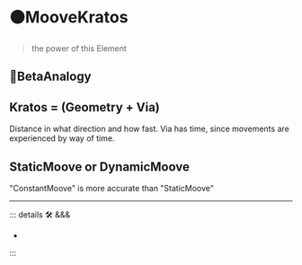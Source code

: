 # 🟠<motor>MooveKratos</motor>

> the power of this Element
>
## 🔷<beta>BetaAnalogy</beta>

## Kratos = (Geometry + Via)

Distance in what direction and how fast. Via has time, since movements are experienced by way of time.

## StaticMoove or DynamicMoove

"ConstantMoove" is more accurate than "StaticMoove"

---

<!-- =================================================== -->
<!-- =================================================== -->
<!-- =================================================== -->
<!-- =================================================== -->
<!-- =================================================== -->
::: details 🛠 <dev>&&&</dev>

-

:::
